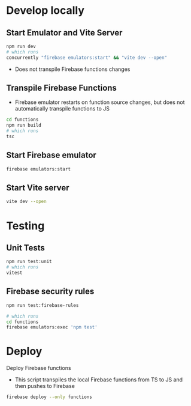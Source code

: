 # Develop locally

## Start Emulator and Vite Server 

```bash
npm run dev
# which runs
concurrently "firebase emulators:start" && "vite dev --open"
```

- Does not transpile Firebase functions changes

## Transpile Firebase Functions

- Firebase emulator restarts on function source changes, but does not automatically transpile functions to JS

```bash
cd functions
npm run build
# which runs
tsc
```

## Start Firebase emulator

```bash
firebase emulators:start
```

## Start Vite server

```bash
vite dev --open
```

# Testing

## Unit Tests

```bash
npm run test:unit
# which runs
vitest
```

##  Firebase security rules

```bash
npm run test:firebase-rules

# which runs
cd functions
firebase emulators:exec 'npm test'
```

# Deploy

Deploy Firebase functions

- This script transpiles the local Firebase functions from TS to JS and then pushes to Firebase

```bash
firebase deploy --only functions
```

